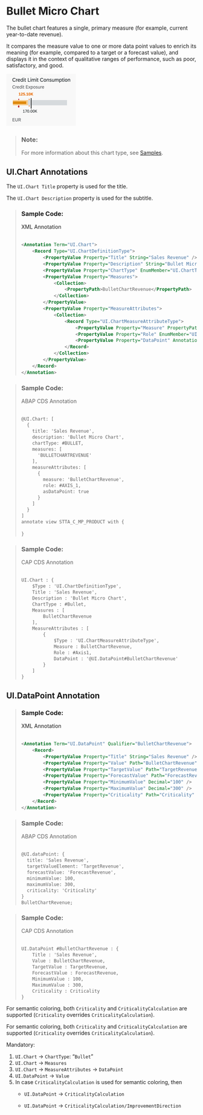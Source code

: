 <!-- loiob91516684a8641b2964c2380c9ea94df -->

# Bullet Micro Chart

The bullet chart features a single, primary measure \(for example, current year-to-date revenue\).

It compares the measure value to one or more data point values to enrich its meaning \(for example, compared to a target or a forecast value\), and displays it in the context of qualitative ranges of performance, such as poor, satisfactory, and good.

![](images/Bullet_Micro_Chart_9d24d23.png)

> ### Note:  
> For more information about this chart type, see [Samples](https://ui5.sap.com/1.82.5/#/entity/sap.suite.ui.microchart.BulletMicroChart).



<a name="loiob91516684a8641b2964c2380c9ea94df__section_hs3_vfq_qmb"/>

## UI.Chart Annotations

The `UI.Chart Title` property is used for the title.

The `UI.Chart Description` property is used for the subtitle.

> ### Sample Code:  
> XML Annotation
> 
> ```xml
> 
> <Annotation Term="UI.Chart">
>     <Record Type="UI.ChartDefinitionType">
>         <PropertyValue Property="Title" String="Sales Revenue" />
>         <PropertyValue Property="Description" String="Bullet Micro Chart" />
>         <PropertyValue Property="ChartType" EnumMember="UI.ChartType/Bullet" />
>         <PropertyValue Property="Measures">
>             <Collection>
>                 <PropertyPath>BulletChartRevenue</PropertyPath>
>             </Collection>
>         </PropertyValue>
>         <PropertyValue Property="MeasureAttributes">
>             <Collection>
>                 <Record Type="UI.ChartMeasureAttributeType">
>                     <PropertyValue Property="Measure" PropertyPath="BulletChartRevenue" />
>                     <PropertyValue Property="Role" EnumMember="UI.ChartMeasureRoleType/Axis1" />
>                     <PropertyValue Property="DataPoint" AnnotationPath="@UI.DataPoint#BulletChartRevenue" />
>                 </Record>
>             </Collection>
>         </PropertyValue>
>     </Record>
> </Annotation>
> 
> ```

> ### Sample Code:  
> ABAP CDS Annotation
> 
> ```
> 
> @UI.Chart: [
>   {
>     title: 'Sales Revenue',
>     description: 'Bullet Micro Chart',
>     chartType: #BULLET,
>     measures: [
>       'BULLETCHARTREVENUE'
>     ],
>     measureAttributes: [
>       {
>         measure: 'BulletChartRevenue',
>         role: #AXIS_1,
>         asDataPoint: true
>       }
>     ]
>   }
> ]
> annotate view STTA_C_MP_PRODUCT with {
> 
> }
> ```

> ### Sample Code:  
> CAP CDS Annotation
> 
> ```
> 
> UI.Chart : {
>     $Type : 'UI.ChartDefinitionType',
>     Title : 'Sales Revenue',
>     Description : 'Bullet Micro Chart',
>     ChartType : #Bullet,
>     Measures : [
>         BulletChartRevenue
>     ],
>     MeasureAttributes : [
>         {
>             $Type : 'UI.ChartMeasureAttributeType',
>             Measure : BulletChartRevenue,
>             Role : #Axis1,
>             DataPoint : '@UI.DataPoint#BulletChartRevenue'
>         }
>     ]
> }
> 
> ```



<a name="loiob91516684a8641b2964c2380c9ea94df__section_mk3_vfq_qmb"/>

## UI.DataPoint Annotation

> ### Sample Code:  
> XML Annotation
> 
> ```xml
> 
> <Annotation Term="UI.DataPoint" Qualifier="BulletChartRevenue">
>     <Record>
>         <PropertyValue Property="Title" String="Sales Revenue" />
>         <PropertyValue Property="Value" Path="BulletChartRevenue" />
>         <PropertyValue Property="TargetValue" Path="TargetRevenue" />
>         <PropertyValue Property="ForecastValue" Path="ForecastRevenue" />
>         <PropertyValue Property="MinimumValue" Decimal="100" />
>         <PropertyValue Property="MaximumValue" Decimal="300" />
>         <PropertyValue Property="Criticality" Path="Criticality" />
>     </Record>
> </Annotation>
> ```

> ### Sample Code:  
> ABAP CDS Annotation
> 
> ```
> 
> @UI.dataPoint: {
>   title: 'Sales Revenue',
>   targetValueElement: 'TargetRevenue',
>   forecastValue: 'ForecastRevenue',
>   minimumValue: 100,
>   maximumValue: 300,
>   criticality: 'Criticality'
> }
> BulletChartRevenue;
> ```

> ### Sample Code:  
> CAP CDS Annotation
> 
> ```
> 
> UI.DataPoint #BulletChartRevenue : {
>     Title : 'Sales Revenue',
>     Value : BulletChartRevenue,
>     TargetValue : TargetRevenue,
>     ForecastValue : ForecastRevenue,
>     MinimumValue : 100,
>     MaximumValue : 300,
>     Criticality : Criticality
> }
> 
> ```

For semantic coloring, both `Criticality` and `CriticalityCalculation` are supported \(`Criticality` overrides `CriticalityCalculation`\).

For semantic coloring, both `Criticality` and `CriticalityCalculation` are supported \(`Criticality` overrides `CriticalityCalculation`\).

Mandatory:

1.  `UI.Chart` → `ChartType`: “`Bullet`”
2.  `UI.Chart` → `Measures`
3.  `UI.Chart` → `MeasureAttributes` → `DataPoint`
4.  `UI.DataPoint` → `Value`
5.  In case `CriticalityCalculation` is used for semantic coloring, then
    -   `UI.DataPoint` → `CriticalityCalculation`

    -   `UI.DataPoint` → `CriticalityCalculation/ImprovementDirection`



